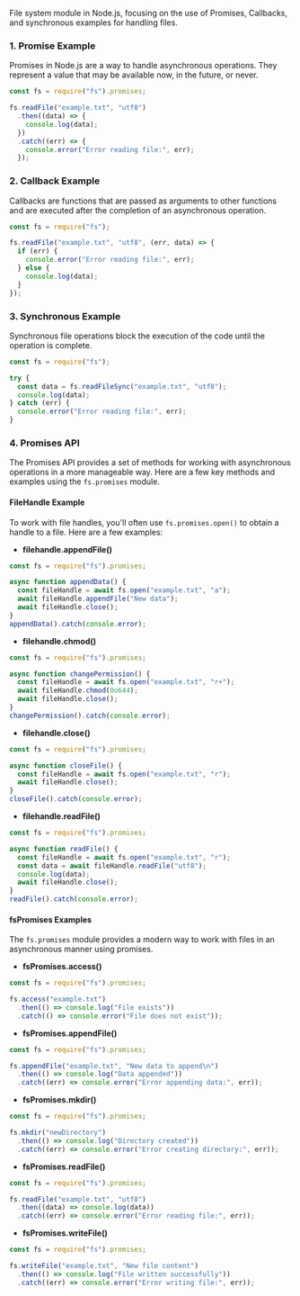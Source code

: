 File system module in Node.js, focusing on the use of Promises, Callbacks, and synchronous examples for handling files.

### 1. **Promise Example**

Promises in Node.js are a way to handle asynchronous operations. They represent a value that may be available now, in the future, or never.

```js
const fs = require("fs").promises;

fs.readFile("example.txt", "utf8")
  .then((data) => {
    console.log(data);
  })
  .catch((err) => {
    console.error("Error reading file:", err);
  });
```

### 2. **Callback Example**

Callbacks are functions that are passed as arguments to other functions and are executed after the completion of an asynchronous operation.

```js
const fs = require("fs");

fs.readFile("example.txt", "utf8", (err, data) => {
  if (err) {
    console.error("Error reading file:", err);
  } else {
    console.log(data);
  }
});
```

### 3. **Synchronous Example**

Synchronous file operations block the execution of the code until the operation is complete.

```js
const fs = require("fs");

try {
  const data = fs.readFileSync("example.txt", "utf8");
  console.log(data);
} catch (err) {
  console.error("Error reading file:", err);
}
```

### 4. **Promises API**

The Promises API provides a set of methods for working with asynchronous operations in a more manageable way. Here are a few key methods and examples using the `fs.promises` module.

#### **FileHandle Example**

To work with file handles, you'll often use `fs.promises.open()` to obtain a handle to a file. Here are a few examples:

- **filehandle.appendFile()**

```js
const fs = require("fs").promises;

async function appendData() {
  const fileHandle = await fs.open("example.txt", "a");
  await fileHandle.appendFile("New data");
  await fileHandle.close();
}
appendData().catch(console.error);
```

- **filehandle.chmod()**

```js
const fs = require("fs").promises;

async function changePermission() {
  const fileHandle = await fs.open("example.txt", "r+");
  await fileHandle.chmod(0o644);
  await fileHandle.close();
}
changePermission().catch(console.error);
```

- **filehandle.close()**

```js
const fs = require("fs").promises;

async function closeFile() {
  const fileHandle = await fs.open("example.txt", "r");
  await fileHandle.close();
}
closeFile().catch(console.error);
```

- **filehandle.readFile()**

```js
const fs = require("fs").promises;

async function readFile() {
  const fileHandle = await fs.open("example.txt", "r");
  const data = await fileHandle.readFile("utf8");
  console.log(data);
  await fileHandle.close();
}
readFile().catch(console.error);
```

#### **fsPromises Examples**

The `fs.promises` module provides a modern way to work with files in an asynchronous manner using promises.

- **fsPromises.access()**

```js
const fs = require("fs").promises;

fs.access("example.txt")
  .then(() => console.log("File exists"))
  .catch(() => console.error("File does not exist"));
```

- **fsPromises.appendFile()**

```js
const fs = require("fs").promises;

fs.appendFile("example.txt", "New data to append\n")
  .then(() => console.log("Data appended"))
  .catch((err) => console.error("Error appending data:", err));
```

- **fsPromises.mkdir()**

```js
const fs = require("fs").promises;

fs.mkdir("newDirectory")
  .then(() => console.log("Directory created"))
  .catch((err) => console.error("Error creating directory:", err));
```

- **fsPromises.readFile()**

```js
const fs = require("fs").promises;

fs.readFile("example.txt", "utf8")
  .then((data) => console.log(data))
  .catch((err) => console.error("Error reading file:", err));
```

- **fsPromises.writeFile()**

```js
const fs = require("fs").promises;

fs.writeFile("example.txt", "New file content")
  .then(() => console.log("File written successfully"))
  .catch((err) => console.error("Error writing file:", err));
```
